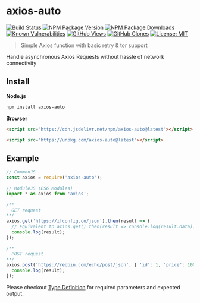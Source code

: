 # axios-auto

[![Build Status](https://github.com/ayanamitech/axios-auto/actions/workflows/test.yml/badge.svg)](https://github.com/ayanamitech/axios-auto/actions)
[![NPM Package Version](https://img.shields.io/npm/v/axios-auto.svg)](https://npmjs.org/package/axios-auto)
[![NPM Package Downloads](https://img.shields.io/npm/dm/axios-auto.svg)](https://npmjs.org/package/axios-auto)
[![Known Vulnerabilities](https://snyk.io/test/github/ayanamitech/axios-auto/badge.svg?style=flat-square)](https://snyk.io/test/github/ayanamitech/axios-auto)
[![GitHub Views](https://img.shields.io/badge/dynamic/json?color=green&label=Views&query=uniques&url=https://github.com/ayanamitech/node-github-repo-stats/blob/main/data/ayanamitech/axios-auto/views.json?raw=True&logo=github)](https://github.com/ayanamitech/axios-auto)
[![GitHub Clones](https://img.shields.io/badge/dynamic/json?color=success&label=Clone&query=uniques&url=https://github.com/ayanamitech/node-github-repo-stats/blob/main/data/ayanamitech/axios-auto/clone.json?raw=True&logo=github)](https://github.com/ayanamitech/axios-auto)
[![License: MIT](https://img.shields.io/badge/License-MIT-blue.svg?style=flat-square)](https://opensource.org/licenses/MIT)

> Simple Axios function with basic retry & tor support

Handle asynchronous Axios Requests without hassle of network connectivity

## Install

**Node.js**

```sh
npm install axios-auto
```

**Browser**

```html
<script src="https://cdn.jsdelivr.net/npm/axios-auto@latest"></script>
```

```html
<script src="https://unpkg.com/axios-auto@latest"></script>
```

## Example

```js
// CommonJS
const axios = require('axios-auto');

// ModuleJS (ES6 Modules)
import * as axios from 'axios';

/**
  GET request
**/
axios.get('https://ifconfig.co/json').then(result => {
  // Equivalent to axios.get().then(result => console.log(result.data));
  console.log(result);
});

/**
  POST request
**/
axios.post('https://reqbin.com/echo/post/json', { 'id': 1, 'price': 10000 }).then(result => {
  console.log(result);
});
```

Please checkout [Type Definition](./types/index.d.ts) for required parameters and expected output.
